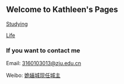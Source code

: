 ## Welcome to Kathleen's Pages

[Studying](http://kathleenqueen.work/FreeSolo/studying.html) 

[Life](https://kathleenqueen.work/FreeSolo/studying.html)


### If you want to contact me

Email: [3160103013@zju.edu.cn]()

Weibo: [姽婳城现任城主](https://weibo.com/OnlyKathleenQueen)
